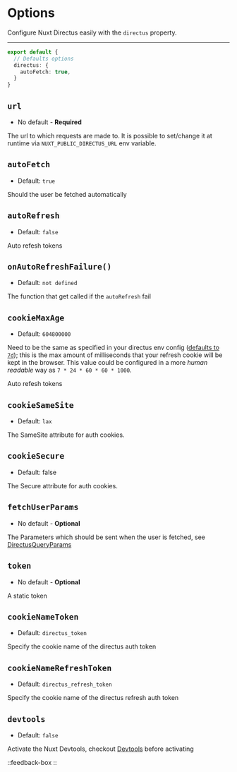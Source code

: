 # Options

Configure Nuxt Directus easily with the `directus` property.

---

```ts [nuxt.config]
export default {
  // Defaults options
  directus: {
    autoFetch: true,
  }
}
```

## `url`

- No default - **Required**

The url to which requests are made to. It is possible to set/change it at runtime via `NUXT_PUBLIC_DIRECTUS_URL` env variable.

## `autoFetch`

- Default: `true`

Should the user be fetched automatically

## `autoRefresh`

- Default: `false`

Auto refesh tokens


## `onAutoRefreshFailure()`

- Default: `not defined`

The function that get called if the `autoRefresh` fail

## `cookieMaxAge`

- Default: `604800000`

Need to be the same as specified in your directus env config ([defaults to `7d`](https://docs.directus.io/self-hosted/config-options.html#security)); this is the max amount of milliseconds that your refresh cookie will be kept in the browser. This value could be configured in a more *human readable* way as `7 * 24 * 60 * 60 * 1000`.

Auto refesh tokens

## `cookieSameSite`

- Default: `lax`

The SameSite attribute for auth cookies.

## `cookieSecure`

- Default: false

The Secure attribute for auth cookies.

## `fetchUserParams`

- No default - **Optional**

The Parameters which should be sent when the user is fetched, see [DirectusQueryParams](https://github.com/directus-community/nuxt-directus/blob/313a5a227e1d8b88a43d92c79b47a87d92a21fc5/src/runtime/types/index.d.ts#L26)

## `token`

- No default - **Optional**

A static token

## `cookieNameToken`

- Default: `directus_token`

Specify the cookie name of the directus auth token

## `cookieNameRefreshToken`

- Default: `directus_refresh_token`

Specify the cookie name of the directus refresh auth token

## `devtools`

- Default: `false`

Activate the Nuxt Devtools, checkout [Devtools](/getting-started/devtools) before activating

::feedback-box
::
